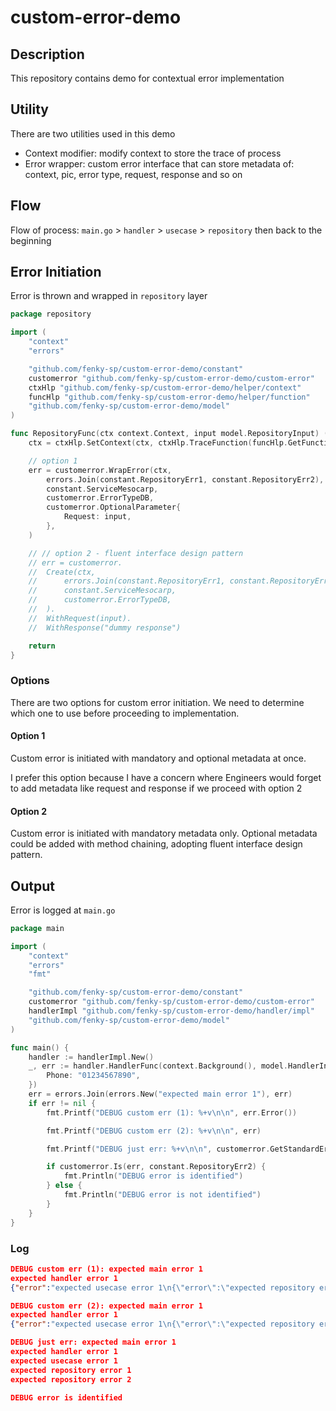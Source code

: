 # custom-error-demo

## Description
This repository contains demo for contextual error implementation

## Utility
There are two utilities used in this demo
- Context modifier: modify context to store the trace of process
- Error wrapper: custom error interface that can store metadata of: context, pic, error type, request, response and so on

## Flow
Flow of process: `main.go` > `handler` > `usecase` > `repository` then back to the beginning

## Error Initiation
Error is thrown and wrapped in `repository` layer
```go
package repository

import (
	"context"
	"errors"

	"github.com/fenky-sp/custom-error-demo/constant"
	customerror "github.com/fenky-sp/custom-error-demo/custom-error"
	ctxHlp "github.com/fenky-sp/custom-error-demo/helper/context"
	funcHlp "github.com/fenky-sp/custom-error-demo/helper/function"
	"github.com/fenky-sp/custom-error-demo/model"
)

func RepositoryFunc(ctx context.Context, input model.RepositoryInput) (output model.RepositoryOutput, err error) {
	ctx = ctxHlp.SetContext(ctx, ctxHlp.TraceFunction(funcHlp.GetFunctionName(RepositoryFunc)))

	// option 1
	err = customerror.WrapError(ctx,
		errors.Join(constant.RepositoryErr1, constant.RepositoryErr2),
		constant.ServiceMesocarp,
		customerror.ErrorTypeDB,
		customerror.OptionalParameter{
			Request: input,
		},
	)

	// // option 2 - fluent interface design pattern
	// err = customerror.
	// 	Create(ctx,
	// 		errors.Join(constant.RepositoryErr1, constant.RepositoryErr2),
	// 		constant.ServiceMesocarp,
	// 		customerror.ErrorTypeDB,
	// 	).
	// 	WithRequest(input).
	// 	WithResponse("dummy response")

	return
}
```

### Options
There are two options for custom error initiation. We need to determine which one to use before proceeding to implementation.

#### Option 1
Custom error is initiated with mandatory and optional metadata at once.

I prefer this option because I have a concern where Engineers would forget to add metadata like request and response if we proceed with option 2

#### Option 2
Custom error is initiated with mandatory metadata only. Optional metadata could be added with method chaining, adopting fluent interface design pattern.

## Output
Error is logged at `main.go`
```go
package main

import (
	"context"
	"errors"
	"fmt"

	"github.com/fenky-sp/custom-error-demo/constant"
	customerror "github.com/fenky-sp/custom-error-demo/custom-error"
	handlerImpl "github.com/fenky-sp/custom-error-demo/handler/impl"
	"github.com/fenky-sp/custom-error-demo/model"
)

func main() {
	handler := handlerImpl.New()
	_, err := handler.HandlerFunc(context.Background(), model.HandlerInput{
		Phone: "01234567890",
	})
	err = errors.Join(errors.New("expected main error 1"), err)
	if err != nil {
		fmt.Printf("DEBUG custom err (1): %+v\n\n", err.Error())

		fmt.Printf("DEBUG custom err (2): %+v\n\n", err)

		fmt.Printf("DEBUG just err: %+v\n\n", customerror.GetStandardError(err))

		if customerror.Is(err, constant.RepositoryErr2) {
			fmt.Println("DEBUG error is identified")
		} else {
			fmt.Println("DEBUG error is not identified")
		}
	}
}
```

### Log
```JSON
DEBUG custom err (1): expected main error 1
expected handler error 1
{"error":"expected usecase error 1\n{\"error\":\"expected repository error 1\\nexpected repository error 2\",\"func\":\"RepositoryFunc\",\"lines\":[\"/Users/fenky/go/src/github.com/fenky-sp/custom-error-demo/repository/repository.go:18\"],\"pic\":\"mesocarp\",\"request\":\"{\\\"PhoneNo\\\":\\\"***\\\",\\\"RequestTimeUnix\\\":1722425795}\",\"trace\":\"/Users/fenky/go/src/github.com/fenky-sp/custom-error-demo/handler/impl/handler.go-(HandlerFunc)#/Users/fenky/go/src/github.com/fenky-sp/custom-error-demo/usecase/usecase.go-(UsecaseFunc)#/Users/fenky/go/src/github.com/fenky-sp/custom-error-demo/repository/repository.go-(RepositoryFunc)\",\"type\":\"db\"}","func":"HandlerFunc","lines":["/Users/fenky/go/src/github.com/fenky-sp/custom-error-demo/handler/impl/handler.go:23"],"pic":"mesocarp","request":"{\"Phone\":\"***\"}","trace":"/Users/fenky/go/src/github.com/fenky-sp/custom-error-demo/handler/impl/handler.go-(HandlerFunc)","type":"validation"}

DEBUG custom err (2): expected main error 1
expected handler error 1
{"error":"expected usecase error 1\n{\"error\":\"expected repository error 1\\nexpected repository error 2\",\"func\":\"RepositoryFunc\",\"lines\":[\"/Users/fenky/go/src/github.com/fenky-sp/custom-error-demo/repository/repository.go:18\"],\"pic\":\"mesocarp\",\"request\":\"{\\\"PhoneNo\\\":\\\"***\\\",\\\"RequestTimeUnix\\\":1722425795}\",\"trace\":\"/Users/fenky/go/src/github.com/fenky-sp/custom-error-demo/handler/impl/handler.go-(HandlerFunc)#/Users/fenky/go/src/github.com/fenky-sp/custom-error-demo/usecase/usecase.go-(UsecaseFunc)#/Users/fenky/go/src/github.com/fenky-sp/custom-error-demo/repository/repository.go-(RepositoryFunc)\",\"type\":\"db\"}","func":"HandlerFunc","lines":["/Users/fenky/go/src/github.com/fenky-sp/custom-error-demo/handler/impl/handler.go:23"],"pic":"mesocarp","request":"{\"Phone\":\"***\"}","trace":"/Users/fenky/go/src/github.com/fenky-sp/custom-error-demo/handler/impl/handler.go-(HandlerFunc)","type":"validation"}

DEBUG just err: expected main error 1
expected handler error 1
expected usecase error 1
expected repository error 1
expected repository error 2

DEBUG error is identified
```
